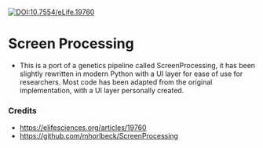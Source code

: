 [![DOI:10.7554/eLife.19760](http://img.shields.io/badge/DOI-10.7554/eLife.19760-4018965.svg)](https://doi.org/10.7554/eLife.19760)

# Screen Processing

- This is a port of a genetics pipeline called ScreenProcessing, it has been slightly rewritten in modern Python with a UI layer for ease of use for researchers. Most code has been adapted from the original implementation, with a UI layer personally created.

### Credits

- https://elifesciences.org/articles/19760
- https://github.com/mhorlbeck/ScreenProcessing